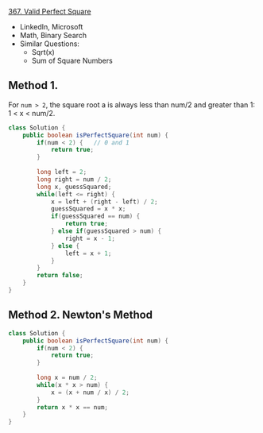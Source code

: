 [367. Valid Perfect Square](https://leetcode.com/problems/valid-perfect-square/)

* LinkedIn, Microsoft
* Math, Binary Search
* Similar Questions:
    * Sqrt(x)
    * Sum of Square Numbers
    
## Method 1. 
For `num > 2`, the square root a is always less than num/2 and greater than 1: 1 < x < num/2.
```java 
class Solution {
    public boolean isPerfectSquare(int num) {
        if(num < 2) {   // 0 and 1
            return true;
        }
        
        long left = 2;
        long right = num / 2;
        long x, guessSquared;
        while(left <= right) {
            x = left + (right - left) / 2;
            guessSquared = x * x;
            if(guessSquared == num) {
                return true;
            } else if(guessSquared > num) {
                right = x - 1;
            } else {
                left = x + 1;
            }
        }
        return false;
    }
}
```


## Method 2. Newton's Method
```java 
class Solution {
    public boolean isPerfectSquare(int num) {
        if(num < 2) {
            return true;
        }
        
        long x = num / 2;
        while(x * x > num) {
            x = (x + num / x) / 2;
        }
        return x * x == num;
    }
}
``` 